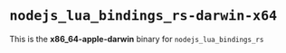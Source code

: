 # `nodejs_lua_bindings_rs-darwin-x64`

This is the **x86_64-apple-darwin** binary for `nodejs_lua_bindings_rs`
